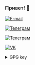 ### Привет! 👋  
  [![E-mail](https://img.shields.io/endpoint?style=for-the-badge&url=https%3A%2F%2Fgist.githubusercontent.com%2Fneonxp%2F3d67672c7e09f39418a7d6cf193454fb%2Fraw%2F8f572ffaf02e5fce50aaf66e31ea3c5091edb281%2Fmail.json)](mailto:a.kiryukhin@mail.ru)
  
  [![Телеграм](https://img.shields.io/endpoint?style=for-the-badge&url=https%3A%2F%2Fgist.githubusercontent.com%2Fneonxp%2F3d67672c7e09f39418a7d6cf193454fb%2Fraw%2F04f197a8ccd2632a15dc9b5c0e953351d42c3502%2Ftg2.json)](https://t.me/neonxp)
  
  [![Телеграм](https://img.shields.io/endpoint?style=for-the-badge&url=https%3A%2F%2Fgist.githubusercontent.com%2Fneonxp%2F3d67672c7e09f39418a7d6cf193454fb%2Fraw%2F04f197a8ccd2632a15dc9b5c0e953351d42c3502%2Ftg1.json)](https://t.me/AlexBite)
  
  [![VK](https://img.shields.io/endpoint?style=for-the-badge&url=https%3A%2F%2Fgist.githubusercontent.com%2Fneonxp%2F3d67672c7e09f39418a7d6cf193454fb%2Fraw%2F04f197a8ccd2632a15dc9b5c0e953351d42c3502%2Fvk.json)](https://vk.com/neonxp)
<details>
  <summary>GPG key</summary>
  
  [PubKey](https://raw.githubusercontent.com/neonxp/neonxp/master/pubkey.asc)
  
  [OpenPGP.org](https://keys.openpgp.org/search?q=a.kiryukhin%40mail.ru)

</details>
